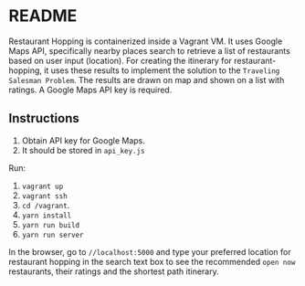 # README
Restaurant Hopping is containerized inside a Vagrant VM. It uses Google Maps
API, specifically nearby places search to retrieve a list of restaurants based on user input (location). For creating the itinerary for restaurant-hopping, it uses these results to implement the solution to the `Traveling Salesman Problem`. The results are drawn on map and shown on a list with ratings.
A Google Maps API key is required.

## Instructions

1. Obtain API key for Google Maps.
2. It should be stored in `api_key.js`

Run:
1. `vagrant up`
2. `vagrant ssh`
3. `cd /vagrant`.
4. `yarn install`
5. `yarn run build`
6. `yarn run server`

In the browser, go to `//localhost:5000`
and type your preferred location for restaurant hopping in the search text box to see the recommended `open now` restaurants, their ratings and the shortest path itinerary.
